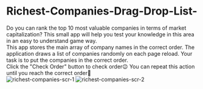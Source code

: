 # Richest-Companies-Drag-Drop-List-
Do you can rank the top 10 most valuable companies in terms of market capitalization? This small app will help you test your knowledge in this area in an easy to understand game way. </br>
This app stores the main array of company names in the correct order. The application draws a list of companies randomly on each page reload. Your task is to put the companies in the correct order. </br>
Click the "Check Order" button to check order😉 You can repeat this action until you reach the correct order👏</br>
![richest-companies-scr-1](https://user-images.githubusercontent.com/103335620/233830494-abd4d128-4dad-415d-ba35-090ac3dd185a.png) ![richest-companies-scr-2](https://user-images.githubusercontent.com/103335620/233830504-06213d66-56ff-40af-81bc-16fe560cde24.png)
